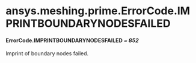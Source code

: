 <a id="ansys-meshing-prime-errorcode-imprintboundarynodesfailed"></a>

# ansys.meshing.prime.ErrorCode.IMPRINTBOUNDARYNODESFAILED

<a id="ansys.meshing.prime.ErrorCode.IMPRINTBOUNDARYNODESFAILED"></a>

#### ErrorCode.IMPRINTBOUNDARYNODESFAILED *= 852*

Imprint of boundary nodes failed.

<!-- !! processed by numpydoc !! -->
